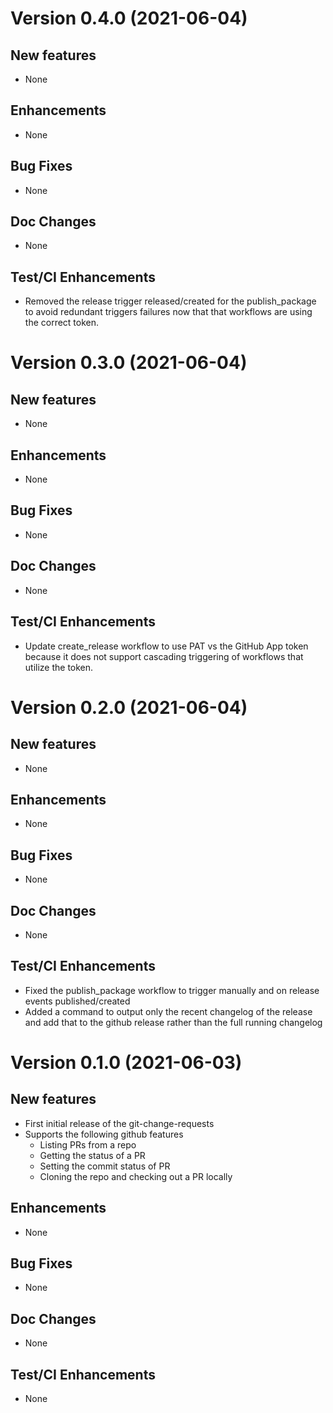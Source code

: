 # Version 0.4.0 (2021-06-04)

## New features
* None

## Enhancements
* None

## Bug Fixes
* None

## Doc Changes
* None

## Test/CI Enhancements
* Removed the release trigger released/created for the publish_package
  to avoid redundant triggers failures now that that workflows are
  using the correct token.


# Version 0.3.0 (2021-06-04)

## New features
* None

## Enhancements
* None

## Bug Fixes
* None

## Doc Changes
* None

## Test/CI Enhancements
* Update create_release workflow to use PAT vs the GitHub App token
  because it does not support cascading triggering of workflows that utilize 
  the token.


# Version 0.2.0 (2021-06-04)

## New features
* None

## Enhancements
* None

## Bug Fixes
* None

## Doc Changes
* None

## Test/CI Enhancements
* Fixed the publish_package workflow to trigger manually and on 
  release events published/created
* Added a command to output only the recent changelog of the release
  and add that to the github release rather than the full running
  changelog


# Version 0.1.0 (2021-06-03)

## New features
* First initial release of the git-change-requests
* Supports the following github features
    * Listing PRs from a repo
    * Getting the status of a PR
    * Setting the commit status of PR
    * Cloning the repo and checking out a PR locally

## Enhancements
* None

## Bug Fixes
* None

## Doc Changes
* None

## Test/CI Enhancements
* None